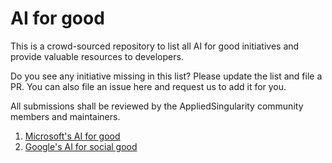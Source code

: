 # AI for good

This is a crowd-sourced repository to list all AI for good initiatives and provide valuable resources to developers.

Do you see any initiative missing in this list? Please update the list and file a PR.
You can also file an issue here and request us to add it for you.

All submissions shall be reviewed by the AppliedSingularity community members and maintainers.

1. [Microsoft's AI for good](https://www.microsoft.com/en-us/ai/ai-for-good)
2. [Google's AI for social good](https://ai.google/social-good/)
